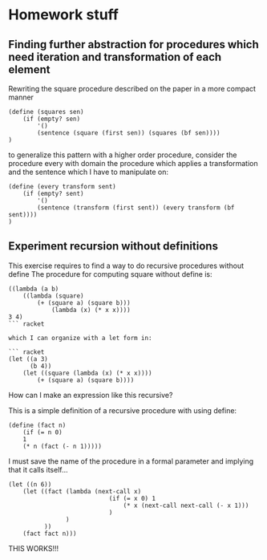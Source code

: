# Homework stuff


## Finding further abstraction for procedures which need iteration and transformation of each element
Rewriting the square procedure described on the paper in a more compact manner

``` racket
(define (squares sen)
	(if (empty? sen) 
		'() 
		(sentence (square (first sen)) (squares (bf sen))))
)
```


to generalize this pattern with a higher order procedure, consider the procedure every with domain the procedure which applies a transformation and the sentence which I have to manipulate on:

``` racket
(define (every transform sent)
	(if (empty? sent) 
		'() 
		(sentence (transform (first sent)) (every transform (bf sent)))) 
)
```

## Experiment recursion without definitions

This exercise requires to find a way to do recursive procedures without define
The procedure for computing square without define is:

``` racket
((lambda (a b)
	((lambda (square)
		(+ (square a) (square b)))
			(lambda (x) (* x x))))
3 4)
``` racket

which I can organize with a let form in:

``` racket
(let ((a 3)
	  (b 4))
	(let ((square (lambda (x) (* x x))))
		(+ (square a) (square b))))
```

How can I make an expression like this recursive? 

This is a simple definition of a recursive procedure with using define:

``` racket
(define (fact n)
	(if (= n 0)
	1
	(* n (fact (- n 1)))))
```

I must save the name of the procedure in a formal parameter and implying that it calls itself...

``` racket
(let ((n 6)) 
	(let ((fact (lambda (next-call x) 
							(if (= x 0) 1 
								(* x (next-call next-call (- x 1)))
							)
				)
		  ))
	(fact fact n)))
```

THIS WORKS!!!